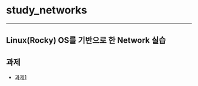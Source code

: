 # study_networks

---

## Linux(Rocky) OS를 기반으로 한 Network 실습

## 과제
 * [과제1](https://github.com/costRider/study_networks/blob/ff193c702b875fba31bd3ac4729aaace12660da7/quests/11_1_ssh_networks.md)
